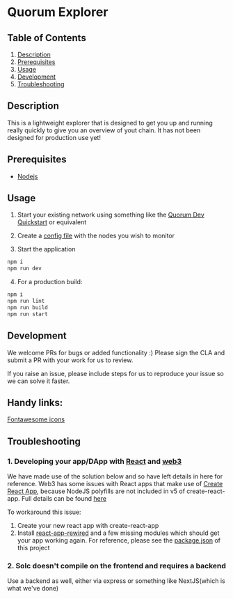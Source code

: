 
# Quorum Explorer


## Table of Contents

1. [Description](#description)
2. [Prerequisites](#prerequisites)
3. [Usage](#usage)
4. [Development](#development)
4. [Troubleshooting](#troubleshooting)


## Description
This is a lightweight explorer that is designed to get you up and running really quickly to give you an overview of yout chain.
It has not been designed for production use yet!

## Prerequisites

- [Nodejs](https://nodejs.org/en/download/)

## Usage

1. Start your existing network using something like the [Quorum Dev Quickstart](https://www.npmjs.com/package/quorum-dev-quickstart)
or equivalent

2. Create a [config file](./src/Config/config.json) with the nodes you wish to monitor

3. Start the application 

``` bash
npm i
npm run dev
```

4. For a production build:
```bash
npm i 
npm run lint
npm run build
npm run start
```


## Development

We welcome PRs for bugs or added functionality :) Please sign the CLA and submit a PR with your work for us to review.

If you raise an issue, please include steps for us to reproduce your issue so we can solve it faster.

Handy links:
------------
[Fontawesome icons ](https://fontawesome.com/v5/cheatsheet/free/solid)

## Troubleshooting

### 1. Developing your app/DApp with [React](https://reactjs.org/) and [web3](https://www.npmjs.com/package/web3)

We have made use of the solution below and so have left details in here for reference. Web3 has some issues
with React apps that make use of [Create React App](https://reactjs.org/docs/create-a-new-react-app.html), because
NodeJS polyfills are not included in v5 of create-react-app. Full details can be found
[here](https://github.com/ChainSafe/web3.js#web3-and-create-react-app)

To workaround this issue:
1. Create your new react app with create-react-app
2. Install [react-app-rewired](https://github.com/ChainSafe/web3.js#solution) and a few missing modules which should get your app working again.
For reference, please see the [package.json](./package.json) of this project


### 2. Solc doesn't compile on the frontend and requires a backend

Use a backend as well, either via express or something like NextJS(which is what we've done)



